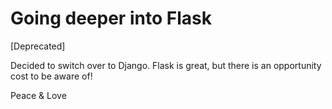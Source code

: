 # Going deeper into Flask

[Deprecated]

Decided to switch over to Django. Flask is great, but there is an opportunity cost to be aware of! 

Peace & Love


